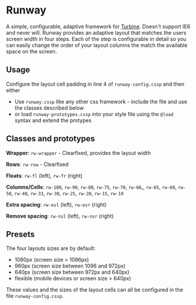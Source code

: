Runway
======

A simple, configurable, adaptive framework for [Turbine][1]. Doesn't support IE6 and never will. Runway provides an adaptive layout that matches the users screen width in four steps. Each of the step is configurable in detail so you can easily change the order of your layout columns the match the available space on the screen.


Usage
-----

Configure the layout cell padding in line 4 of `runway-config.cssp` and then either

  - Use `runway.cssp` like any other css framework - include the file and use the classes described below
  - or load `runway-prototypes.cssp` into your style file using the `@load` syntax and extend the protypes


Classes and prototypes
----------------------

**Wrapper**: `rw-wrapper` - Clearfixed, provides the layout width

**Rows**: `rw-row` - Clearfixed

**Floats**: `rw-fl` (left), `rw-fr` (right)

**Columns/Cells**: `rw-100`, `rw-90`, `rw-80`, `rw-75`, `rw-70`, `rw-66`,, `rw-65`, `rw-60`, `rw-50`, `rw-40`, `rw-33`, `rw-30`, `rw-25`, `rw-20`, `rw-15`, `rw-10`

**Extra spacing**: `rw-esl` (left), `rw-esr` (right)

**Remove spacing**: `rw-nsl` (left), `rw-nsr` (right)


Presets
-------

The four layouts sizes are by default:

  - 1080px (screen size > 1096px)
  - 960px (screen size between 1096 and 972px)
  - 640px (screen size between 972px and 640px)
  - flexible (mobile devices or screen size > 640px)

These values and the sizes of the layout cells can all be configured in the file `runway-config.cssp`.

  [1]: http://github.com/SirPepe/Turbine
